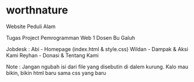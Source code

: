 # worthnature
Website Peduli Alam

Tugas Project Pemrogramman Web 1
Dosen Bu Galuh

Jobdesk :
Abi - Homepage (index.html & style.css)
Wildan - Dampak & Aksi Kami
Reyhan - Donasi & Tentang Kami

Note : Jangan ngubah isi dari file yang disebutin di dalem kurung. Kalo mau bikin, bikin html baru sama css yang baru